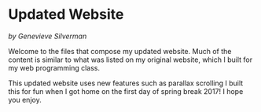 # Updated Website 
*by Genevieve Silverman*

Welcome to the files that compose my updated website. Much of the content is
similar to what was listed on my original website, which I built for my
web programming class.

This updated website uses new features such as parallax scrolling 
 I built this for fun when I got home on
the first day of spring break 2017! I hope you enjoy.
